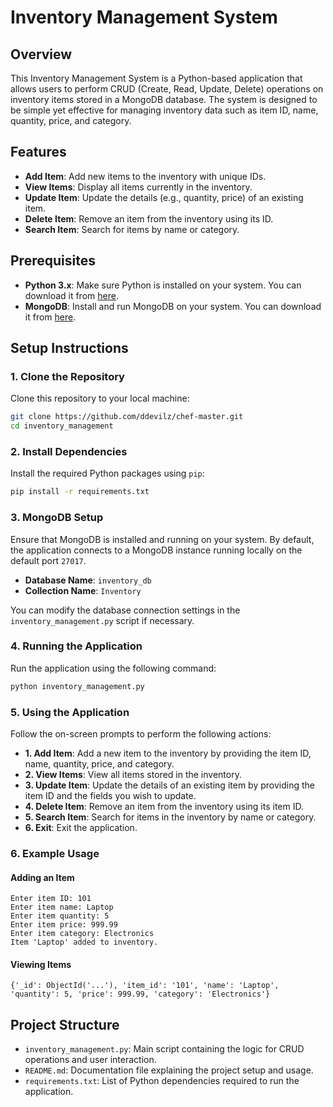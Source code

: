 # Inventory Management System

## Overview

This Inventory Management System is a Python-based application that allows users to perform CRUD (Create, Read, Update, Delete) operations on inventory items stored in a MongoDB database. The system is designed to be simple yet effective for managing inventory data such as item ID, name, quantity, price, and category.

## Features

- **Add Item**: Add new items to the inventory with unique IDs.
- **View Items**: Display all items currently in the inventory.
- **Update Item**: Update the details (e.g., quantity, price) of an existing item.
- **Delete Item**: Remove an item from the inventory using its ID.
- **Search Item**: Search for items by name or category.

## Prerequisites

- **Python 3.x**: Make sure Python is installed on your system. You can download it from [here](https://www.python.org/downloads/).
- **MongoDB**: Install and run MongoDB on your system. You can download it from [here](https://www.mongodb.com/try/download/community).

## Setup Instructions

### 1. Clone the Repository

Clone this repository to your local machine:

```bash
git clone https://github.com/ddevilz/chef-master.git
cd inventory_management
```

### 2. Install Dependencies

Install the required Python packages using `pip`:

```bash
pip install -r requirements.txt
```

### 3. MongoDB Setup

Ensure that MongoDB is installed and running on your system. By default, the application connects to a MongoDB instance running locally on the default port `27017`.

- **Database Name**: `inventory_db`
- **Collection Name**: `Inventory`

You can modify the database connection settings in the `inventory_management.py` script if necessary.

### 4. Running the Application

Run the application using the following command:

```bash
python inventory_management.py
```

### 5. Using the Application

Follow the on-screen prompts to perform the following actions:

- **1. Add Item**: Add a new item to the inventory by providing the item ID, name, quantity, price, and category.
- **2. View Items**: View all items stored in the inventory.
- **3. Update Item**: Update the details of an existing item by providing the item ID and the fields you wish to update.
- **4. Delete Item**: Remove an item from the inventory using its item ID.
- **5. Search Item**: Search for items in the inventory by name or category.
- **6. Exit**: Exit the application.

### 6. Example Usage

#### Adding an Item

```
Enter item ID: 101
Enter item name: Laptop
Enter item quantity: 5
Enter item price: 999.99
Enter item category: Electronics
Item 'Laptop' added to inventory.
```

#### Viewing Items

```
{'_id': ObjectId('...'), 'item_id': '101', 'name': 'Laptop', 'quantity': 5, 'price': 999.99, 'category': 'Electronics'}
```

## Project Structure

- `inventory_management.py`: Main script containing the logic for CRUD operations and user interaction.
- `README.md`: Documentation file explaining the project setup and usage.
- `requirements.txt`: List of Python dependencies required to run the application.
